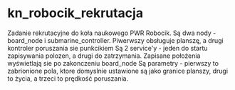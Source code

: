 # kn_robocik_rekrutacja
Zadanie rekrutacyjne do koła naukowego PWR Robocik.
Są dwa nody - board_node i submarine_controller. Piwerwszy obsługuje planszę, a drugi kontroler poruszania sie punkcikiem
Są 2 service'y - jeden do startu zapisywania polozen, a drugi do zatrzymania.
Zapisane położenia wyświetlają sie po zakonczeniu board_node
Są parametry - pierwszy to zabrionione pola, ktore domyslnie ustawione są jako granice planszy, drugi to życia, a trzeci to prędkość poruszania.
